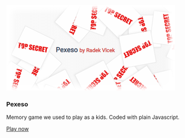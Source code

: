 ![Logo](/img/logo.png)

### Pexeso
Memory game we used to play as a kids. Coded with plain Javascript.

[Play now](http://radek.tech/old/apps/pexeso/index.html)
